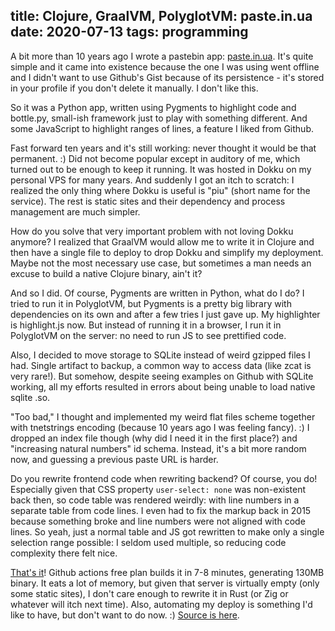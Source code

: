 title: Clojure, GraalVM, PolyglotVM: paste.in.ua
date: 2020-07-13
tags: programming
----

A bit more than 10 years ago I wrote a pastebin app: [paste.in.ua](https://paste.in.ua/). It's quite simple and it came into existence because the one I was using went offline and I didn't want to use Github's Gist because of its persistence - it's stored in your profile if you don't delete it manually. I don't like this. 

So it was a Python app, written using Pygments to highlight code and bottle.py, small-ish framework just to play with something different. And some JavaScript to highlight ranges of lines, a feature I liked from Github. 

Fast forward ten years and it's still working: never thought it would be that permanent. :) Did not become popular except in auditory of me, which turned out to be enough to keep it running. It was hosted in Dokku on my personal VPS for many years. And suddenly I got an itch to scratch: I realized the only thing where Dokku is useful is "piu" (short name for the service). The rest is static sites and their dependency and process management are much simpler.

How do you solve that very important problem with not loving Dokku anymore? I realized that GraalVM would allow me to write it in Clojure and then have a single file to deploy to drop Dokku and simplify my deployment. Maybe not the most necessary use case, but sometimes a man needs an excuse to build a native Clojure binary, ain't it?

And so I did. Of course, Pygments are written in Python, what do I do? I tried to run it in PolyglotVM, but Pygments is a pretty big library with dependencies on its own and after a few tries I just gave up. My highlighter is highlight.js now. But instead of running it in a browser, I run it in PolyglotVM on the server: no need to run JS to see prettified code.

Also, I decided to move storage to SQLite instead of weird gzipped files I had. Single artifact to backup, a common way to access data (like zcat is very rare!). But somehow, despite seeing examples on Github with SQLite working, all my efforts resulted in errors about being unable to load native sqlite .so. 

"Too bad," I thought and implemented my weird flat files scheme together with tnetstrings encoding (because 10 years ago I was feeling fancy). :) I dropped an index file though (why did I need it in the first place?) and "increasing natural numbers" id schema. Instead, it's a bit more random now, and guessing a previous paste URL is harder.

Do you rewrite frontend code when rewriting backend? Of course, you do! Especially given that CSS property `user-select: none` was non-existent back then, so code table was rendered weirdly: with line numbers in a separate table from code lines. I even had to fix the markup back in 2015 because something broke and line numbers were not aligned with code lines. So yeah, just a normal table and JS got rewritten to make only a single selection range possible: I seldom used multiple, so reducing code complexity there felt nice. 

[That's it](https://paste.in.ua/)! Github actions free plan builds it in 7-8 minutes, generating 130MB binary. It eats a lot of memory, but given that server is virtually empty (only some static sites), I don't care enough to rewrite it in Rust (or Zig or whatever will itch next time). Also, automating my deploy is something I'd like to have, but don't want to do now. :) [Source is here](https://github.com/piranha/piu.clj).